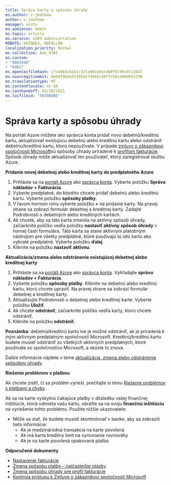 ```yaml
---
title: Správa karty a spôsobu úhrady
ms.author: v-jmathew
author: v-jmathew
manager: scotv
ms.audience: Admin
ms.topic: article
ms.service: o365-administration
ROBOTS: NOINDEX, NOFOLLOW
localization_priority: Normal
ms.collection: Adm_O365
ms.custom:
- "9003546"
- "6462"
ms.openlocfilehash: cfc4d84c8161c321a981eb5c4b0fb749c0c12047
ms.sourcegitcommit: 0eb4f9bde53395b5fd4b5cd4ffc56ca96db91298
ms.translationtype: MT
ms.contentlocale: sk-SK
ms.lasthandoff: 03/10/2021
ms.locfileid: "50708005"
---
```

# <a name="manage-card-and-payment-method"></a>Správa karty a spôsobu úhrady

Na portáli Azure môžete ako správca konta pridať novú debetnú/kreditnú kartu, aktualizovať existujúcu debetnú alebo kreditnú kartu alebo odstrániť debetnú/kreditnú kartu, ktorú nepoužívate. V prípade [zmluvy o zákazníkovi spoločnosti Microsoft](https://docs.microsoft.com/azure/billing/billing-how-to-change-credit-card?WT.mc_id=Portal-Microsoft_Azure_Support#check-access-to-a-microsoft-customer-agreement)sú spôsoby úhrady priradené k [profilom fakturácie](https://docs.microsoft.com/azure/billing/billing-how-to-change-credit-card?WT.mc_id=Portal-Microsoft_Azure_Support#change-payment-method-for-a-billing-profile). Spôsob úhrady môže aktualizovať len používateľ, ktorý zaregistroval službu Azure.

**Pridanie novej debetnej alebo kreditnej karty do predplatného Azure**

1. Prihláste sa na [portáli Azure](https://ms.portal.azure.com/) ako [správca konta](https://docs.microsoft.com/azure/cost-management-billing/manage/billing-subscription-transfer?WT.mc_id=Portal-Microsoft_Azure_Support#whoisaa). Vyberte položku **Správa nákladov + Fakturácia**.
2. Vyberte predplatné, do ktorého chcete pridať debetnú alebo kreditnú kartu. Vyberte položku **spôsoby platby**.
3. V ľavom hornom rohu vyberte položku **+** na pridanie karty. Na pravej strane sa zobrazí formulár debetnej a kreditnej karty. Zadajte Podrobnosti o debetných alebo kreditných kartách.
4. Ak chcete, aby sa táto karta zmenila na aktívny spôsob úhrady, začiarknite políčko vedľa položky **nastaviť aktívny spôsob úhrady** v hornej časti formulára. Táto karta sa stane aktívnym platobným nástrojom pre všetky predplatné, ktoré používajú tú istú kartu ako vybraté predplatné. Vyberte položku **ďalej**.
5. Kliknite na položku **nastaviť aktívnu**. 
 
**Aktualizácia/zmena alebo odstránenie existujúcej debetnej alebo kreditnej karty**

1.  Prihláste sa na [portáli Azure](https://portal.azure.com/) ako [správca konta](https://docs.microsoft.com/azure/billing/billing-subscription-transfer?WT.mc_id=Portal-Microsoft_Azure_Support#whoisaa). Vyhľadajte **správu nákladov + Fakturácia**.
2.  Vyberte položku **spôsoby platby**. Kliknite na debetnú alebo kreditnú kartu, ktorú chcete upraviť. Na pravej strane sa zobrazí formulár debetnej a kreditnej karty.
3.  Aktualizujte Podrobnosti o debetnej alebo kreditnej karte. Vyberte položku **Uložiť**.
4.  Ak chcete **odstrániť**, začiarknite políčko vedľa karty, ktorú chcete odstrániť.
5.  Kliknite na položku **odstrániť**.

**Poznámka**: debetnú/kreditnú kartu nie je možné odstrániť, ak je priradená k iným aktívnym predplatným spoločnosti Microsoft. Kreditnú/kreditnú kartu budete musieť odstrániť zo všetkých aktívnych predplatných, ktoré používate so spoločnosťou Microsoft, a skúste to znova.

Ďalšie informácie nájdete v téme [aktualizácia, zmena alebo odstránenie spôsobov úhrady](https://docs.microsoft.com/azure/billing/billing-how-to-change-credit-card?WT.mc_id=Portal-Microsoft_Azure_Support)

**Riešenie problémov s platbou**

Ak chcete zistiť, či sa problém vyrieši, prečítajte si tému [Riešenie problémov s platbami a chyby](https://docs.microsoft.com/azure/cost-management-billing/manage/billing-troubleshoot-azure-payment-issues) .

Ak sa na karte vyskytnú čakajúce platby v dôsledku vašej finančnej inštitúcie, ktorá odmieta vašu kartu, obráťte sa na svoju **finančnú inštitúciu** na vyriešenie tohto problému. Použite nižšie ukazovatele:

- Môže sa stať, že budete musieť skontrolovať v banke, aby sa zobrazili tieto informácie: 
    - Ak je medzinárodná transakcia na karte povolená
    - Ak má karta kreditný limit na vyrovnanie rovnováhy
    - Ak je na karte povolená opakovaná platba

**Odporučené dokumenty**

- [Nastavenie fakturácie](https://docs.microsoft.com/azure/cost-management-billing/manage/pay-by-invoice)
- [Zmena spôsobu platby – najčastejšie otázky](https://docs.microsoft.com/azure/cost-management-billing/manage/change-credit-card?WT.mc_id=Portal-Microsoft_Azure_Support#frequently-asked-questions)
- [Zmena spôsobu úhrady pre profil fakturácie](https://docs.microsoft.com/azure/cost-management-billing/manage/change-credit-card?WT.mc_id=Portal-Microsoft_Azure_Support#change-payment-method-for-a-billing-profile)
- [Kontrola prístupu k Zmluve o zákazníkovi spoločnosti Microsoft](https://docs.microsoft.com/azure/cost-management-billing/manage/change-credit-card?WT.mc_id=Portal-Microsoft_Azure_Support#check-access-to-a-microsoft-customer-agreement)

